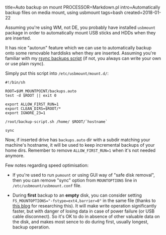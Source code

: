 title=Auto backup on mount
PROCESSOR=Markdown.pl
intro=Automatically backup files on media mount, using usbmount
tags=bash
created=2018-01-22

Assuming you're using WM, not DE, you probably have installed `usbmount` package in order to automatically mount USB sticks and HDDs when they are inserted.

It has nice "autorun" feature which we can use to automatically backup onto some removable harddisks when they are inserted.
Assuming you're familiar with my [rsync backups script][1] (if not, you always can write your own or use plain rsync).

[1]: rsync-backups.html

Simply put this script into `/etc/usbmount/mount.d/`:

    #!/bin/sh

    ROOT=$UM_MOUNTPOINT/backups.auto
    test -d $ROOT || exit 0

    export ALLOW_FIRST_RUN=1
    export CLEAN_DIRS=$ROOT/*
    export IGNORE_23=1

    /root/backup-script.sh /home/ $ROOT/`hostname`

    sync
        
Now, if inserted drive has `backups.auto` dir with a subdir matching your machine's hostname, it will be used to keep incremental backups of your home dirs.
Remember to remove `ALLOW_FIRST_RUN=1` when it's not needed anymore.

Few notes regarding speed optimisation:

* If you're used to run `pumount` or using GUI way of "safe disk removal", then you can remove "sync" option from `MOUNTOPTIONS` line in `/etc/usbmount/usbmount.conf` file.

* During **first** backup to an **empty** disk, you can consider setting `FS_MOUNTOPTIONS="-fstype=ext4,barrier=0"` in the same file (thanks to [this blog][blog] for researching this). It will make write operation significantly faster, but with danger of losing data in case of power failure (or USB cable disconnect). So it's OK to do in absence of other valuable data on the disk, and makes most sence to do during first, usually longest, backup operation.

[blog]: https://structr.org/blog/neo4j-performance-on-ext4

